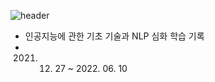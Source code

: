 ![header](https://capsule-render.vercel.app/api?type=soft&color=abbaab&height=150&section=header&text=Sally's%20AIFFELog%20✨&fontSize=55&animation=blink&fontColor=ffffff)

* 인공지능에 관한 기초 기술과 NLP 심화 학습 기록
* 2021. 12. 27 ~ 2022. 06. 10

